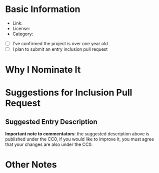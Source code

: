 <!-- issue title format: Nominate <name>: <brief description> -->

# Basic Information

<!-- none of these is OPTIONAL unless stated otherwise -->

* Link: 
* License: 
* Category: 
* [ ] I've confirmed the project is over one year old  <!-- check with [x] -->
* [ ] I plan to submit an entry inclusion pull request  <!-- OPTIONAL -->

# Why I Nominate It

<!-- REQUIRED: 50+ words -->

# Suggestions for Inclusion Pull Request

<!-- OPTIONAL (must remove this section if nothing to add) -->

## Suggested Entry Description

<!-- OPTIONAL (must remove this section if nothing to add)
There is a 100 <= words <= 150 and 2-paragraph max requirement when submitting
inclusion pull requests, if you would like to provide or draft one, feel free
to write one here.

IMPORTANT NOTE: You must publish your suggested description under the CC0, and
leave the following note intact.
-->

**Important note to commentators**: the suggested description above is published under the CC0, if you would like to improve it, you must agree that your changes are also under the CC0.

# Other Notes

<!-- OPTIONAL (must remove this section if nothing to add) -->

